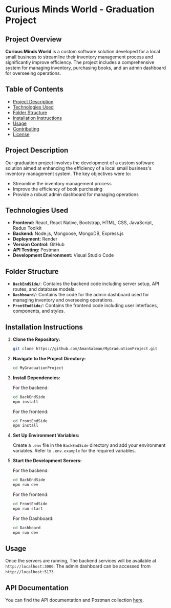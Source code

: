 # Curious Minds World - Graduation Project

## Project Overview

**Curious Minds World** is a custom software solution developed for a local small business to streamline their inventory management process and significantly improve efficiency. The project includes a comprehensive system for managing inventory, purchasing books, and an admin dashboard for overseeing operations.

## Table of Contents

- [Project Description](#project-description)
- [Technologies Used](#technologies-used)
- [Folder Structure](#folder-structure)
- [Installation Instructions](#installation-instructions)
- [Usage](#usage)
- [Contributing](#contributing)
- [License](#license)

## Project Description

Our graduation project involves the development of a custom software solution aimed at enhancing the efficiency of a local small business's inventory management system. The key objectives were to:

- Streamline the inventory management process
- Improve the efficiency of book purchasing
- Provide a robust admin dashboard for managing operations

## Technologies Used

- **Frontend:** React, React Native, Bootstrap, HTML, CSS, JavaScript, Redux Toolkit
- **Backend:** Node.js, Mongoose, MongoDB, Express.js
- **Deployment:** Render
- **Version Control:** GitHub
- **API Testing:** Postman
- **Development Environment:** Visual Studio Code

## Folder Structure

- **`BackEndSide/`**: Contains the backend code including server setup, API routes, and database models.
- **`Dashboard/`**: Contains the code for the admin dashboard used for managing inventory and overseeing operations.
- **`FrontEndSide/`**: Contains the frontend code including user interfaces, components, and styles.

## Installation Instructions

1. **Clone the Repository:**

    ```bash
    git clone https://github.com/AmanSalman/MyGraduationProject.git
    ```

2. **Navigate to the Project Directory:**

    ```bash
    cd MyGraduationProject
    ```

3. **Install Dependencies:**

    For the backend:

    ```bash
    cd BackEndSide
    npm install
    ```

    For the frontend:

    ```bash
    cd FrontEndSide
    npm install
    ```

4. **Set Up Environment Variables:**

    Create a `.env` file in the `BackEndSide` directory and add your environment variables. Refer to `.env.example` for the required variables.

5. **Start the Development Servers:**

    For the backend:

    ```bash
    cd BackEndSide
    npm run dev
    ```

    For the frontend:

    ```bash
    cd FrontEndSide
    npm run start 
    ```

   For the Dashboard:

    ```bash
    cd Dashboard
    npm run dev 
    ``` 

## Usage

Once the servers are running, The backend services will be available at `http://localhost:3000`. The admin dashboard can be accessed from `http://localhost:5173`.



## API Documentation

You can find the API documentation and Postman collection [here](https://documenter.getpostman.com/view/30950345/2sA3Bt1Ugg).
